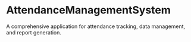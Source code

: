 # AttendanceManagementSystem
A comprehensive application for attendance tracking, data management, and report generation.
